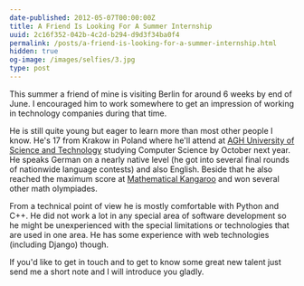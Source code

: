 ```yaml
---
date-published: 2012-05-07T00:00:00Z
title: A Friend Is Looking For A Summer Internship
uuid: 2c16f352-042b-4c2d-b294-d9d3f34ba0f4
permalink: /posts/a-friend-is-looking-for-a-summer-internship.html
hidden: true
og-image: /images/selfies/3.jpg
type: post
---
```

This summer a friend of mine is visiting Berlin for around 6 weeks by end of June. I encouraged him to work somewhere to get an impression of working in technology companies during that time.

He is still quite young but eager to learn more than most other people I know.  He's 17 from
Krakow in Poland where he'll attend at [AGH University of Science and Technology](http://www.agh.edu.pl/en) 
studying Computer Science by October next year. He
speaks German on a nearly native level (he got into several final rounds of nationwide
language contests) and also English.
Beside that he also reached the maximum score at
[Mathematical Kangaroo](http://en.wikipedia.org/wiki/Mathematical_Kangaroo) and won several
other math olympiades.

From a technical point of view he is mostly comfortable with Python and C++. He did not work
a lot in any special area of software development so he might be unexperienced with the
special limitations or technologies that are used in one area. He has some experience with
web technologies (including Django) though.

If you'd like to get in touch and to get to know some great new talent just send me a short
note and I will introduce you gladly.
